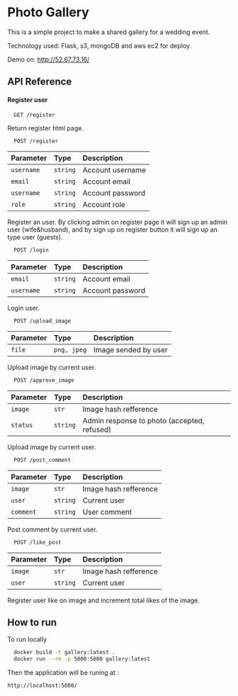 # Photo Gallery

This is a simple project to make a shared gallery for a wedding event.

Technology used: Flask, s3, mongoDB and aws ec2 for deploy.

Demo on: http://52.67.73.16/

## API Reference

#### Register user

```http
  GET /register
```
Return register html page.

```http
  POST /register
```
| Parameter | Type     | Description                       |
| :-------- | :------- | :-------------------------------- |
| `username`      | `string` |  Account username |
| `email`      | `string` |  Account email |
| `username`      | `string` |  Account password |
| `role`      | `string` |  Account role |


Register an user. By clicking admin on register page it will sign up an admin user (wife&husband), and by sign up on register button it will sign up an type user (guests). 

```http
  POST /login
```

| Parameter | Type     | Description                       |
| :-------- | :------- | :-------------------------------- |
| `email`      | `string` |  Account email |
| `username`   | `string` |  Account password |

Login user.

```http
  POST /upload_image
```
| Parameter | Type     | Description                       |
| :-------- | :------- | :-------------------------------- |
| `file`      | `png, jpeg` |  Image sended by user |

Upload image by current user.

```http
  POST /approve_image
```

| Parameter | Type     | Description                       |
| :-------- | :------- | :-------------------------------- |
| `image`      | `str` |  Image hash refference |
| `status`      | `string` |  Admin response to photo (accepted, refused) |

Upload image by current user.

```http
  POST /post_comment
```

| Parameter | Type     | Description                       |
| :-------- | :------- | :-------------------------------- |
| `image`      | `str` |  Image hash refference |
| `user`      | `string` |  Current user |
| `comment`      | `string` |  User comment |

Post comment by current user.

```http
  POST /like_post
```

| Parameter | Type     | Description                       |
| :-------- | :------- | :-------------------------------- |
| `image`      | `str` |  Image hash refference |
| `user`      | `string` |  Current user |

Register user like on image and increment total likes of the image.


## How to run

To run locally 

```bash
  docker build -t gallery:latest .
  docker run --rm -p 5000:5000 gallery:latest
```

Then the application will be runing at :
```bash
http://localhost:5000/
```
